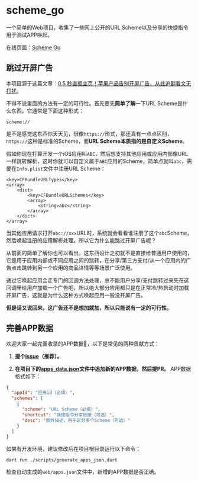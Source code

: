 # scheme_go

一个简单的Web项目，收集了一些网上公开的URL Scheme以及分享的快捷指令用于测试APP唤起。

在线页面：[Scheme Go](https://sg.crasowas.dev)

## 跳过开屏广告

本项目源于这篇文章：[0.5 秒直抵主页！苹果产品告别开屏广告，从此追剧看文无打扰](https://api.xiaoheihe.cn/v3/bbs/app/api/web/share?link_id=d9bf6fc9fbee)。

不得不说里面的方法有一定的可行性。首先要先**简单了解**一下URL Scheme是什么东西，它通常是下面这种形式：

```text
scheme://
```

是不是感觉这东西你天天见，很像`https://`形式，那还真有一点点区别，`https://`这种是标准的Scheme，而**URL Scheme本质指的是自定义Scheme**。

假如你现在打算开发一个iOS应用叫`ABC`，然后想支持其他应用或应用内部像URL一样跳转解析，这时你就可以自定义属于`ABC`应用的Scheme，简单点就叫`abc`，需要在`Info.plist`文件中注册URL Scheme：

```text
<key>CFBundleURLTypes</key>
<array>
    <dict>
        <key>CFBundleURLSchemes</key>
        <array>
            <string>abc</string>
        </array>
    </dict>
</array>
```

当其他应用请求打开`abc://xxx`URL时，系统就会看看谁注册了这个`abc`Scheme，然后唤起注册的应用解析处理。所以它为什么能跳过开屏广告呢？

从前面的简单了解你也可以看出，这东西设计之初就不是直接给普通用户使用的，它是用于应用内部或不同应用之间的跳转，在分享/第三方支付/从一个应用内的广告点击跳转到另一个应用的商品详情等等场景广泛使用。

通过它唤起应用会走专门的回调方法处理，总不能用户分享/支付跳转过来先在这回调里给用户加载一个广告吧，所以绝大部分应用都只是在正常冷/热启动时加载开屏广告，这就是为什么这种方式唤起应用一般没开屏广告。

**但是话又说回来，这广告还不是想加就加，所以只能说有一定的可行性。**

## 完善APP数据

欢迎大家一起完善收录的APP数据👏，以下是常见的两种贡献方式：

1. **提个[issue](https://github.com/crasowas/scheme_go/issues/new?template=submit-app-data.md)（推荐）。**

2. **在项目下的[apps_data.json](https://github.com/crasowas/scheme_go/blob/main/apps_data.json)文件中追加新的APP数据，然后提PR。** APP数据格式如下：

```json
{
  "appId": "应用id（必填）",
  "schemes": [
    {
      "scheme": "URL Scheme（必填）",
      "shortcut": "快捷指令分享链接（可选）",
      "desc": "额外描述，用于区分多个Scheme（可选）"
    }
  ]
}
```

如果有开发环境，建议修改后在项目根目录运行以下命令：

```shell
dart run ./scripts/generate_apps_json.dart
```

检查自动生成的`web/apps.json`文件中，新增的APP数据是否正确。
